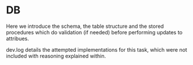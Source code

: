 # DB

Here we introduce the schema, the table structure and the stored procedures which do validation (if needed) before performing updates to attribues.



dev.log details the attempted implementations for this task, which were not included with reasoning explained within.
